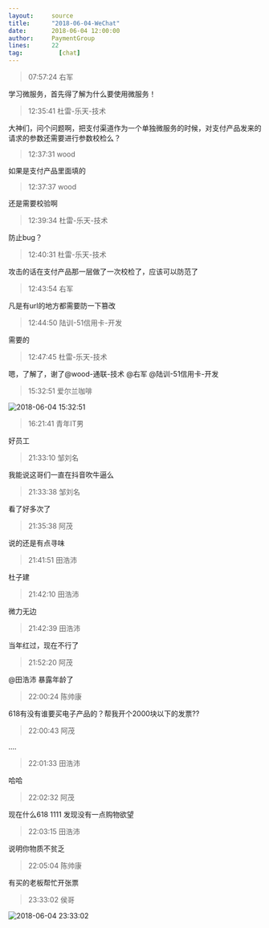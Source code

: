 ```yaml
---
layout:     source 
title:      "2018-06-04-WeChat"
date:       2018-06-04 12:00:00
author:     PaymentGroup
lines:      22 
tag:		  [chat]
---
```

> 07:57:24  右军  
   
学习微服务，首先得了解为什么要使用微服务！  
   
> 12:35:41  杜雷-乐天-技术  
   
大神们，问个问题啊，把支付渠道作为一个单独微服务的时候，对支付产品发来的请求的参数还需要进行参数校检么？  
   
> 12:37:31  wood  
   
如果是支付产品里面填的  
   
> 12:37:37  wood  
   
还是需要校验啊  
   
> 12:39:34  杜雷-乐天-技术  
   
防止bug？  
   
> 12:40:31  杜雷-乐天-技术  
   
攻击的话在支付产品那一层做了一次校检了，应该可以防范了  
   
> 12:43:54  右军  
   
凡是有url的地方都需要防一下篡改  
   
> 12:44:50  陆训-51信用卡-开发  
   
需要的  
   
> 12:47:45  杜雷-乐天-技术  
   
嗯，了解了，谢了@wood-通联-技术 @右军 @陆训-51信用卡-开发  
   
> 15:32:51  爱尔兰咖啡  
   
![2018-06-04 15:32:51](http://static.cocolian.org/img/20180604_153251.png) 
   
> 16:21:41  青年IT男  
   
好员工  
   
> 21:33:10  邹刘名  
   
我能说这哥们一直在抖音吹牛逼么  
   
> 21:33:38  邹刘名  
   
看了好多次了  
   
> 21:35:38  阿茂  
   
说的还是有点寻味  
   
> 21:41:51  田浩沛  
   
杜子建  
   
> 21:42:10  田浩沛  
   
微力无边  
   
> 21:42:39  田浩沛  
   
当年红过，现在不行了  
   
> 21:52:20  阿茂  
   
@田浩沛 暴露年龄了  
   
> 22:00:24  陈帅康  
   
618有没有谁要买电子产品的？帮我开个2000块以下的发票??  
   
> 22:00:43  阿茂  
   
....  
   
> 22:01:33  田浩沛  
   
哈哈  
   
> 22:02:32  阿茂  
   
现在什么618 1111 发现没有一点购物欲望  
   
> 22:03:15  田浩沛  
   
说明你物质不贫乏  
   
> 22:05:04  陈帅康  
   
有买的老板帮忙开张票  
   
> 23:33:02  侯哥  
   
![2018-06-04 23:33:02](http://static.cocolian.org/img/20180604_233302.png) 
   
